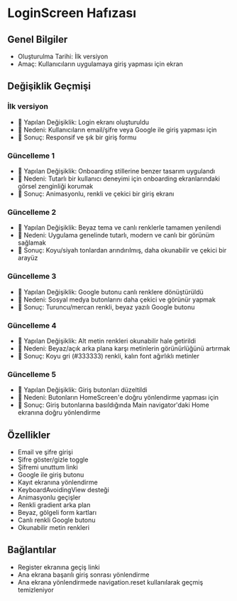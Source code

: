 # LoginScreen Hafızası

## Genel Bilgiler
- Oluşturulma Tarihi: İlk versiyon
- Amaç: Kullanıcıların uygulamaya giriş yapması için ekran

## Değişiklik Geçmişi
### İlk versiyon
- 🔄 Yapılan Değişiklik: Login ekranı oluşturuldu
- 📝 Nedeni: Kullanıcıların email/şifre veya Google ile giriş yapması için
- 🎯 Sonuç: Responsif ve şık bir giriş formu

### Güncelleme 1
- 🔄 Yapılan Değişiklik: Onboarding stillerine benzer tasarım uygulandı
- 📝 Nedeni: Tutarlı bir kullanıcı deneyimi için onboarding ekranlarındaki görsel zenginliği korumak
- 🎯 Sonuç: Animasyonlu, renkli ve çekici bir giriş ekranı

### Güncelleme 2
- 🔄 Yapılan Değişiklik: Beyaz tema ve canlı renklerle tamamen yenilendi
- 📝 Nedeni: Uygulama genelinde tutarlı, modern ve canlı bir görünüm sağlamak
- 🎯 Sonuç: Koyu/siyah tonlardan arındırılmış, daha okunabilir ve çekici bir arayüz

### Güncelleme 3
- 🔄 Yapılan Değişiklik: Google butonu canlı renklere dönüştürüldü
- 📝 Nedeni: Sosyal medya butonlarını daha çekici ve görünür yapmak
- 🎯 Sonuç: Turuncu/mercan renkli, beyaz yazılı Google butonu

### Güncelleme 4
- 🔄 Yapılan Değişiklik: Alt metin renkleri okunabilir hale getirildi
- 📝 Nedeni: Beyaz/açık arka plana karşı metinlerin görünürlüğünü artırmak
- 🎯 Sonuç: Koyu gri (#333333) renkli, kalın font ağırlıklı metinler

### Güncelleme 5
- 🔄 Yapılan Değişiklik: Giriş butonları düzeltildi
- 📝 Nedeni: Butonların HomeScreen'e doğru yönlendirme yapması için
- 🎯 Sonuç: Giriş butonlarına basıldığında Main navigator'daki Home ekranına doğru yönlendirme

## Özellikler
- Email ve şifre girişi
- Şifre göster/gizle toggle
- Şifremi unuttum linki
- Google ile giriş butonu
- Kayıt ekranına yönlendirme
- KeyboardAvoidingView desteği
- Animasyonlu geçişler
- Renkli gradient arka plan
- Beyaz, gölgeli form kartları
- Canlı renkli Google butonu
- Okunabilir metin renkleri

## Bağlantılar
- Register ekranına geçiş linki
- Ana ekrana başarılı giriş sonrası yönlendirme
- Ana ekrana yönlendirmede navigation.reset kullanılarak geçmiş temizleniyor 